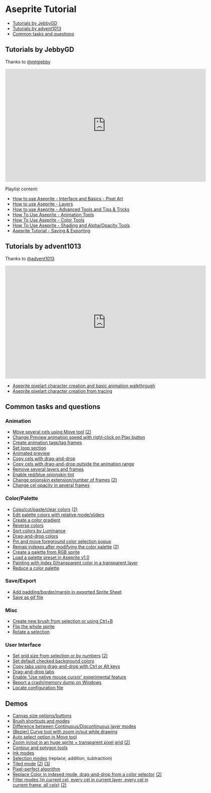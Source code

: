 # Aseprite Tutorial

* [Tutorials by JebbyGD](#tutorials-by-jebbygd)
* [Tutorials by advent1013](#tutorials-by-advent1013)
* [Common tasks and questions](#common-tasks-and-questions)

## Tutorials by JebbyGD

Thanks to <a href="https://twitter.com/mtgjebby">@mtgjebby</a>

<iframe width="640" height="360" src="https://www.youtube.com/embed/videoseries?list=PLPHvHCBMlIQ0FEEh0QM7MZlnVMoRGgUql" frameborder="0" allowfullscreen></iframe>

Playlist content:

* [How to use Aseprite - Interface and Basics - Pixel Art](https://www.youtube.com/watch?v=vOQOSIsB0q0&index=1&list=PLPHvHCBMlIQ0FEEh0QM7MZlnVMoRGgUql)
* [How to use Aseprite - Layers](https://www.youtube.com/watch?v=5FdnEzTXzkw&list=PLPHvHCBMlIQ0FEEh0QM7MZlnVMoRGgUql&index=2)
* [How to use Aseprite - Advanced Tools and Tips & Tricks](https://www.youtube.com/watch?v=IJCRryUSGuI&index=3&list=PLPHvHCBMlIQ0FEEh0QM7MZlnVMoRGgUql)
* [How To Use Aseprite - Animation Tools](https://www.youtube.com/watch?v=yItl34YrI5g&list=PLPHvHCBMlIQ0FEEh0QM7MZlnVMoRGgUql&index=4)
* [How To Use Aseprite - Color Tools](https://www.youtube.com/watch?v=GLfliF05qAU&index=5&list=PLPHvHCBMlIQ0FEEh0QM7MZlnVMoRGgUql)
* [How To Use Aseprite - Shading and Alpha/Opacity Tools](https://www.youtube.com/watch?v=26iNwQymiwQ&list=PLPHvHCBMlIQ0FEEh0QM7MZlnVMoRGgUql&index=6)
* [Aseprite Tutorial - Saving & Exporting](https://www.youtube.com/watch?v=VxFKplKPvqQ&list=PLPHvHCBMlIQ0FEEh0QM7MZlnVMoRGgUql&index=7)

## Tutorials by advent1013

Thanks to <a href="https://twitter.com/advent1013">@advent1013</a>

<iframe width="640" height="360" src="https://www.youtube.com/embed/cL_usZAFB4A" frameborder="0" allowfullscreen></iframe>

* [Aseprite pixelart character creation and basic animation walkthrough](https://www.youtube.com/watch?v=cL_usZAFB4A)
* [Aseprite pixelart character creation from tracing](https://www.youtube.com/watch?v=57dHdfClOqM)

## Common tasks and questions

### Animation

  * [Move several cels using Move tool](http://imgur.com/sG8dGbN) [(2)](http://imgur.com/jNSwKmL)
  * [Change Preview animation speed with right-click on Play button](http://imgur.com/wD1aoDM)
  * [Create animation tags/tag frames](http://imgur.com/t3ZGRzw)
  * [Set loop section](http://imgur.com/Zffmgm8)
  * [Animated preview](http://imgur.com/eRmPum3)
  * [Copy cels with drag-and-drop](http://imgur.com/c0lpNdz)
  * [Copy cels with drag-and-drop outside the animation range](http://imgur.com/OcIjFXQ)
  * [Remove several layers and frames](http://imgur.com/VYy7oi3)
  * [Enable red/blue onionskin tint](http://imgur.com/qJZiq82)
  * [Change onionskin extension/number of frames](http://imgur.com/hZyytnc) [(2)](http://imgur.com/cKZGGrb)
  * [Change cel opacity in several frames](http://imgur.com/7Ntp1eY)

### Color/Palette

  * [Copy/cut/paste/clear colors](http://imgur.com/YUq04tF) [(2)](http://imgur.com/O35BgGs)
  * [Edit palette colors with relative mode/sliders](http://imgur.com/IBIgdtv)
  * [Create a color gradient](http://imgur.com/SEDgZ94)
  * [Reverse colors](http://imgur.com/GwZHckb)
  * [Sort colors by Luminance](http://imgur.com/MngwkmP)
  * [Drag-and-drop colors](http://imgur.com/wmpuVaA)
  * [Pin and move foreground color selection popup](http://imgur.com/zZC0SGo)
  * [Remap indexes after modifying the color palette](http://imgur.com/1sXGP3o) [(2)](http://imgur.com/UlBnMTE)
  * [Create a palette from RGB sprite](http://imgur.com/5TPFdoe)
  * [Load a palette preset in Aseprite v1.0](http://imgur.com/nlLvOHv)
  * [Painting with index 0/transparent color in a transparent layer](http://imgur.com/9enwCxe)
  * [Reduce a color palette](http://imgur.com/IfrVyfd)

### Save/Export

  * [Add padding/border/margin in exported Sprite Sheet](http://imgur.com/19Dl9wJ)
  * [Save as gif file](http://imgur.com/Rmr3P1j)

### Misc

  * [Create new brush from selection or using Ctrl+B](http://imgur.com/2ke4Xgw)
  * [Flip the whole sprite](http://imgur.com/okxOor9)
  * [Rotate a selection](http://imgur.com/SDcDoYW)

### User Interface

  * [Set grid size from selection or by numbers](http://imgur.com/7zYjw1R) [(2)](http://imgur.com/cbdZp2x)
  * [Set default checked background colors](http://imgur.com/CmTVmCN)
  * [Copy tabs using drag-and-drop with Ctrl or Alt keys](http://imgur.com/RCOjyY8)
  * [Drag-and-drop tabs](http://imgur.com/WiXPPgg)
  * [Enable 'Use native mouse cursor' experimental feature](http://imgur.com/lO0OgBl)
  * [Report a crash/memory dump on Windows](http://imgur.com/9MTYI9k)
  * [Locate configuration file](http://imgur.com/PRZ4AaZ)

## Demos

* [Canvas size options/buttons](http://imgur.com/Jnkje0r)
* [Brush shortcuts and modes](http://imgur.com/jyP6H7g)
* [Difference between Continuous/Discontinuous layer modes](http://imgur.com/iAapATy)
* [(Bezier) Curve tool with zoom in/out while drawing](http://imgur.com/uGYfPxE)
* [Auto select option in Move tool](http://imgur.com/wnXpdwU)
* [Zoom in/out in an huge sprite + transparent pixel grid](http://imgur.com/UdXJMPr) [(2)](http://imgur.com/osjvyJ0)
* [Contour and polygon tools](http://imgur.com/5V0qOmj)
* [Ink modes](http://imgur.com/Kfi2WxF)
* [Selection modes](http://imgur.com/o7F4s6o) (replace, addition, subtraction)
* [Tiled mode](http://imgur.com/GaAMqgb) [(2)](http://imgur.com/vcRlaeY) [(3)](http://imgur.com/HuJEJau)
* [Pixel-perfect algorithm](http://imgur.com/uiyzvcY)
* [Replace Color in indexed mode, drag-and-drop from a color selector](http://imgur.com/VAVpHUl) [(2)](http://imgur.com/yUBtO2u)
* [Filter modes (in current cel, every cel in current layer, every cel in current frame, all cels)](http://imgur.com/J6L5M5Q) [(2)](http://imgur.com/Zp1gANL)
